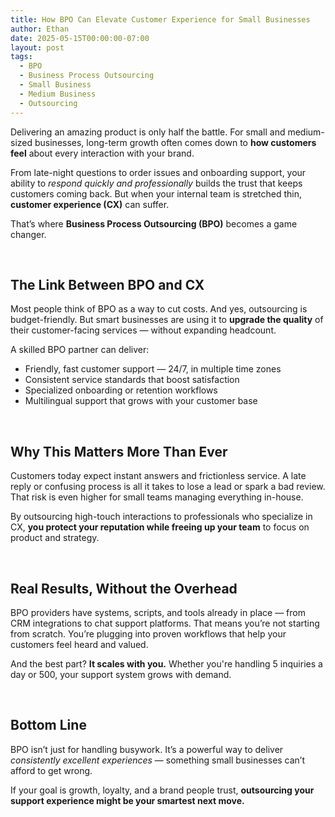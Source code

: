 ```yaml
---
title: How BPO Can Elevate Customer Experience for Small Businesses
author: Ethan
date: 2025-05-15T00:00:00-07:00
layout: post
tags:
  - BPO
  - Business Process Outsourcing
  - Small Business
  - Medium Business
  - Outsourcing
---
```

Delivering an amazing product is only half the battle. For small and medium-sized businesses, long-term growth often comes down to **how customers feel** about every interaction with your brand.

From late-night questions to order issues and onboarding support, your ability to *respond quickly and professionally* builds the trust that keeps customers coming back. But when your internal team is stretched thin, **customer experience (CX)** can suffer.

That’s where **Business Process Outsourcing (BPO)** becomes a game changer.

&nbsp;

## The Link Between BPO and CX

Most people think of BPO as a way to cut costs. And yes, outsourcing is budget-friendly. But smart businesses are using it to **upgrade the quality** of their customer-facing services — without expanding headcount.

A skilled BPO partner can deliver:

* Friendly, fast customer support — 24/7, in multiple time zones
* Consistent service standards that boost satisfaction
* Specialized onboarding or retention workflows
* Multilingual support that grows with your customer base

&nbsp;

## Why This Matters More Than Ever

Customers today expect instant answers and frictionless service. A late reply or confusing process is all it takes to lose a lead or spark a bad review. That risk is even higher for small teams managing everything in-house.

By outsourcing high-touch interactions to professionals who specialize in CX, **you protect your reputation while freeing up your team** to focus on product and strategy.

&nbsp;

## Real Results, Without the Overhead

BPO providers have systems, scripts, and tools already in place — from CRM integrations to chat support platforms. That means you’re not starting from scratch. You’re plugging into proven workflows that help your customers feel heard and valued.

And the best part? **It scales with you.** Whether you're handling 5 inquiries a day or 500, your support system grows with demand.

&nbsp;

## Bottom Line

BPO isn’t just for handling busywork. It’s a powerful way to deliver *consistently excellent experiences* — something small businesses can’t afford to get wrong.

If your goal is growth, loyalty, and a brand people trust, **outsourcing your support experience might be your smartest next move.**

&nbsp;

&nbsp;